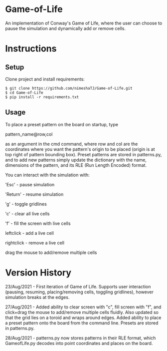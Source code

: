 # Game-of-Life
An implementation of Conway's Game of Life, where the user can choose to pause the simulation and dynamically add or remove cells.


# Instructions

## Setup
Clone project and install requirements:
```console
$ git clone https://github.com/nimeshaTJ/Game-of-Life.git
$ cd Game-of-Life
$ pip install -r requirements.txt
```

## Usage
To place a preset pattern on the board on startup, type 

pattern_name@row,col

as an argument in the cmd command, where row and col are the coordinates where you want the pattern's origin to be placed (origin is at top right of pattern bounding box). Preset patterns are stored in patterns.py, and to add new patterns simply update the dictionary with the name, dimensions of the pattern, and its RLE (Run Length Encoded) format. 

You can interact with the simulation with:

'Esc' - pause simulation

'Return' - resume simulation

'g' - toggle gridlines

'c' - clear all live cells

'f' - fill the screen with live cells

leftclick - add a live cell

rightclick - remove a live cell

drag the mouse to add/remove multiple cells 


# Version History
23/Aug/2021 - First iteration of Game of Life. Supports user interaction (pausing, resuming, placing/removing cells, toggling gridlines), however simulation breaks at the edges.

27/Aug/2021 - Added ability to clear screen with "c", fill screen with "f", and click+drag the mouse to add/remove multiple cells fluidly. Also updated so that the grid lies on a toroid and wraps around edges. Added ability to place a preset pattern onto the board from the command line. Presets are stored in patterns.py.

28/Aug/2021 - patterns.py now stores patterns in their RLE format, which GameofLife.py decodes into point coordinates and places on the board.